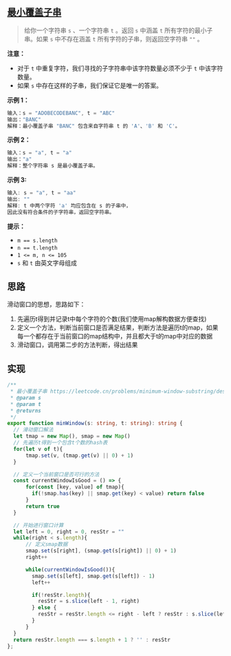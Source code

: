 ## [最小覆盖子串](https://leetcode.cn/problems/minimum-window-substring/)

> 给你一个字符串 `s` 、一个字符串 `t` 。返回 `s` 中涵盖 `t` 所有字符的最小子串。如果 `s` 中不存在涵盖 `t` 所有字符的子串，则返回空字符串 `""` 。

**注意：**

- 对于 `t` 中重复字符，我们寻找的子字符串中该字符数量必须不少于 `t` 中该字符数量。
- 如果 `s` 中存在这样的子串，我们保证它是唯一的答案。

**示例 1：**

```js
输入：s = "ADOBECODEBANC", t = "ABC"
输出："BANC"
解释：最小覆盖子串 "BANC" 包含来自字符串 t 的 'A'、'B' 和 'C'。
```

**示例 2：**

```js
输入：s = "a", t = "a"
输出："a"
解释：整个字符串 s 是最小覆盖子串。
```

**示例 3:**

```js
输入: s = "a", t = "aa"
输出: ""
解释: t 中两个字符 'a' 均应包含在 s 的子串中，
因此没有符合条件的子字符串，返回空字符串。
```

**提示：**

- `m == s.length`
- `n == t.length`
- `1 <= m, n <= 105`
- `s` 和 `t` 由英文字母组成

## 思路

滑动窗口的思想，思路如下：

1. 先遍历t得到并记录t中每个字符的个数(我们使用map解构数据方便查找)
2. 定义一个方法，判断当前窗口是否满足结果，判断方法是遍历t的map，如果每一个都存在于当前窗口的map结构中，并且都大于t的map中对应的数据
3. 滑动窗口，调用第二步的方法判断，得出结果

## 实现

```typescript
/**
 * 最小覆盖子串 https://leetcode.cn/problems/minimum-window-substring/description/
 * @param s
 * @param t
 * @returns
 */
export function minWindow(s: string, t: string): string {
  // 滑动窗口解法
  let tmap = new Map(), smap = new Map()
  // 先遍历t得到一个包含t个数的hash表
  for(let v of t){
      tmap.set(v, (tmap.get(v) || 0) + 1)
  }

  // 定义一个当前窗口是否可行的方法
  const currentWindowIsGood = () => {
      for(const [key, value] of tmap){
        if(!smap.has(key) || smap.get(key) < value) return false
      }
      return true
  }

  // 开始进行窗口计算
  let left = 0, right = 0, resStr = ""
  while(right < s.length){
      // 定义smap数据
      smap.set(s[right], (smap.get(s[right]) || 0) + 1)
      right++

      while(currentWindowIsGood()){
        smap.set(s[left], smap.get(s[left]) - 1)
        left++

        if(!resStr.length){
          resStr = s.slice(left - 1, right)
        } else {
          resStr = resStr.length <= right - left ? resStr : s.slice(left - 1, right)
        }
      }
  }
  return resStr.length === s.length + 1 ? '' : resStr
};
```

